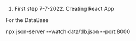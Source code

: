 1. First step 7-7-2022. Creating React App

For the DataBase

npx json-server --watch data/db.json --port 8000

